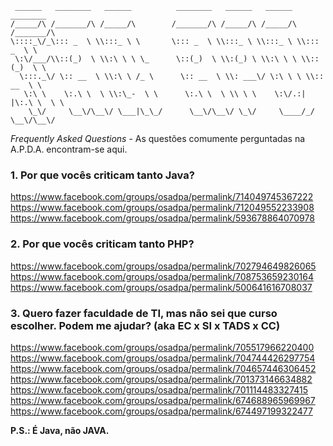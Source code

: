 ```
 ______   ________   ______          ________   ______   ______   ________      
/_____/\ /_______/\ /_____/\        /_______/\ /_____/\ /_____/\ /_______/\     
\::::_\/_\::: _  \ \\:::_ \ \       \::: _  \ \\:::_ \ \\:::_ \ \\::: _  \ \    
 \:\/___/\\::(_)  \ \\:\ \ \ \_      \::(_)  \ \\:(_) \ \\:\ \ \ \\::(_)  \ \   
  \:::._\/ \:: __  \ \\:\ \ /_ \      \:: __  \ \\: ___\/ \:\ \ \ \\:: __  \ \  
   \:\ \    \:.\ \  \ \\:\_-  \ \      \:.\ \  \ \\ \ \    \:\/.:| |\:.\ \  \ \ 
    \_\/     \__\/\__\/ \___|\_\_/      \__\/\__\/ \_\/     \____/_/ \__\/\__\/ 
```

*Frequently Asked Questions* - As questões comumente perguntadas na A.P.D.A. encontram-se aqui.

### 1. Por que vocês criticam tanto Java?

https://www.facebook.com/groups/osadpa/permalink/714049745367222
https://www.facebook.com/groups/osadpa/permalink/712049552233908
https://www.facebook.com/groups/osadpa/permalink/593678864070978


### 2. Por que vocês criticam tanto PHP?

https://www.facebook.com/groups/osadpa/permalink/702794649826065
https://www.facebook.com/groups/osadpa/permalink/708753659230164
https://www.facebook.com/groups/osadpa/permalink/500641616708037


### 3. Quero fazer faculdade de TI, mas não sei que curso escolher. Podem me ajudar? (aka EC x SI x TADS x CC)

https://www.facebook.com/groups/osadpa/permalink/705517966220400
https://www.facebook.com/groups/osadpa/permalink/704744426297754
https://www.facebook.com/groups/osadpa/permalink/704657446306452
https://www.facebook.com/groups/osadpa/permalink/701373146634882
https://www.facebook.com/groups/osadpa/permalink/701114483327415
https://www.facebook.com/groups/osadpa/permalink/674688965969967
https://www.facebook.com/groups/osadpa/permalink/674497199322477

**P.S.: É Java, não JAVA.**